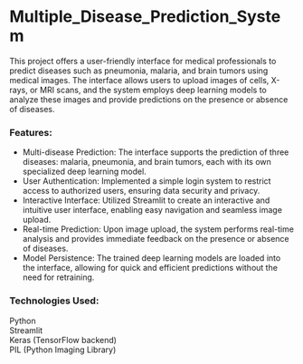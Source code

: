 # Multiple_Disease_Prediction_System

This project offers a user-friendly interface for medical professionals to predict diseases such as pneumonia, malaria, and brain tumors using medical images. The interface allows users to upload images of cells, X-rays, or MRI scans, and the system employs deep learning models to analyze these images and provide predictions on the presence or absence of diseases.

### Features:
- Multi-disease Prediction: The interface supports the prediction of three diseases: malaria, pneumonia, and brain tumors, each with its own specialized deep learning model.
- User Authentication: Implemented a simple login system to restrict access to authorized users, ensuring data security and privacy.
- Interactive Interface: Utilized Streamlit to create an interactive and intuitive user interface, enabling easy navigation and seamless image upload.
- Real-time Prediction: Upon image upload, the system performs real-time analysis and provides immediate feedback on the presence or absence of diseases.
- Model Persistence: The trained deep learning models are loaded into the interface, allowing for quick and efficient predictions without the need for retraining.

### Technologies Used:
Python<br>
Streamlit<br>
Keras (TensorFlow backend)<br>
PIL (Python Imaging Library)

